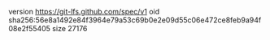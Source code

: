 version https://git-lfs.github.com/spec/v1
oid sha256:56e8a1492e84f3964e79a53c69b0e2e09d55c06e472ce8feb9a94f08e2f55405
size 27176
